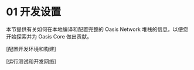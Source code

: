 # 01 开发设置

本节提供有关如何在本地编译和配置完整的 Oasis Network 堆栈的信息，以便您开始探索并为 Oasis Core 做出贡献。

[配置开发环境和构建]

[运行测试和开发网络]